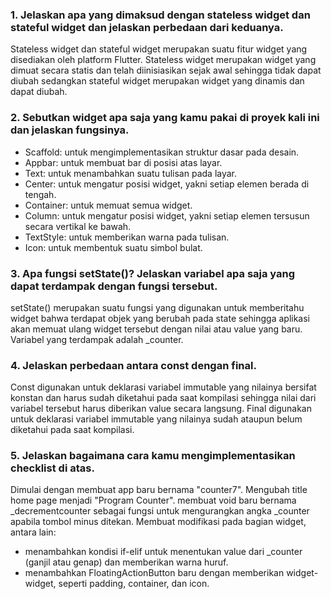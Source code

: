 ### 1. Jelaskan apa yang dimaksud dengan stateless widget dan stateful widget dan jelaskan perbedaan dari keduanya.
Stateless widget dan stateful widget merupakan suatu fitur widget yang disediakan oleh platform Flutter.
Stateless widget merupakan widget yang dimuat secara statis dan telah diinisiasikan sejak awal sehingga tidak dapat diubah sedangkan stateful widget merupakan widget yang dinamis dan dapat diubah.

### 2. Sebutkan widget apa saja yang kamu pakai di proyek kali ini dan jelaskan fungsinya.
* Scaffold: untuk mengimplementasikan struktur dasar pada desain.
* Appbar: untuk membuat bar di posisi atas layar.
* Text: untuk menambahkan suatu tulisan pada layar.
* Center: untuk mengatur posisi widget, yakni setiap elemen berada di tengah.
* Container: untuk memuat semua widget.
* Column: untuk mengatur posisi widget, yakni setiap elemen tersusun secara vertikal ke bawah.
* TextStyle: untuk memberikan warna pada tulisan.
* Icon: untuk membentuk suatu simbol bulat.

### 3. Apa fungsi setState()? Jelaskan variabel apa saja yang dapat terdampak dengan fungsi tersebut.
setState() merupakan suatu fungsi yang digunakan untuk memberitahu widget bahwa terdapat objek yang berubah pada state sehingga aplikasi akan memuat ulang widget tersebut dengan nilai atau value yang baru.
Variabel yang terdampak adalah _counter.

### 4. Jelaskan perbedaan antara const dengan final.
Const digunakan untuk deklarasi variabel immutable yang nilainya bersifat konstan dan harus sudah diketahui pada saat kompilasi sehingga nilai dari variabel tersebut harus diberikan value secara langsung.
Final digunakan untuk deklarasi variabel immutable yang nilainya sudah ataupun belum diketahui pada saat kompilasi.

### 5. Jelaskan bagaimana cara kamu mengimplementasikan checklist di atas.
Dimulai dengan membuat app baru bernama "counter7".
Mengubah title home page menjadi "Program Counter".
membuat void baru bernama _decrementcounter sebagai fungsi untuk mengurangkan angka _counter apabila tombol minus ditekan.
Membuat modifikasi pada bagian widget, antara lain:
* menambahkan kondisi if-elif untuk menentukan value dari _counter (ganjil atau genap) dan memberikan warna huruf.
* menambahkan FloatingActionButton baru dengan memberikan widget-widget, seperti padding, container, dan icon.
